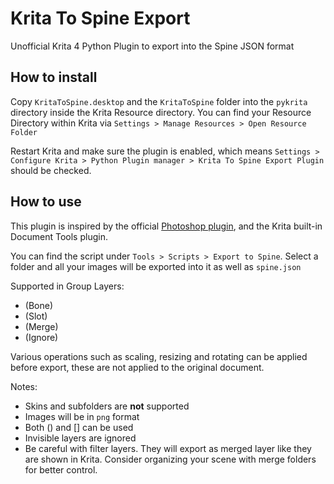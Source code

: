# Krita To Spine Export

Unofficial Krita 4 Python Plugin to export into the Spine JSON format

## How to install

Copy ``KritaToSpine.desktop`` and the ``KritaToSpine`` folder into the ``pykrita`` directory inside the Krita Resource directory. You can find your Resource Directory within Krita via ``Settings > Manage Resources > Open Resource Folder``

Restart Krita and make sure the plugin is enabled, which means ``Settings > Configure Krita > Python Plugin manager > Krita To Spine Export Plugin`` should be checked.

## How to use

This plugin is inspired by the official [Photoshop plugin](https://github.com/EsotericSoftware/spine-scripts/tree/master/photoshop), and the Krita built-in Document Tools plugin. 

You can find the script under ``Tools > Scripts > Export to Spine``. Select a folder and all your images will be exported into it as well as ``spine.json``

Supported in Group Layers:
* (Bone)
* (Slot)
* (Merge)
* (Ignore)

Various operations such as scaling, resizing and rotating can be applied before export, these are not applied to the original document. 

Notes:
* Skins and subfolders are **not** supported
* Images will be in ``png`` format
* Both () and [] can be used
* Invisible layers are ignored
* Be careful with filter layers. They will export as merged layer like they are shown in Krita. Consider organizing your scene with merge folders for better control.
